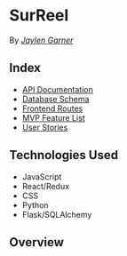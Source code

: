 # SurReel

By _[Jaylen Garner](https://github.com/JaylenGarner)_

## Index

- [API Documentation](https://github.com/JaylenGarner/SurReel/wiki/API-Routes)
- [Database Schema](https://github.com/JaylenGarner/SurReel/wiki/Database-Schema)
- [Frontend Routes](https://github.com/JaylenGarner/SurReel/wiki/Frontend-Routes)
- [MVP Feature List](https://github.com/JaylenGarner/SurReel/wiki/MVP-List)
- [User Stories](https://github.com/JaylenGarner/SurReel/wiki/User-Stories)

## Technologies Used

- JavaScript
- React/Redux
- CSS
- Python
- Flask/SQLAlchemy

## Overview
